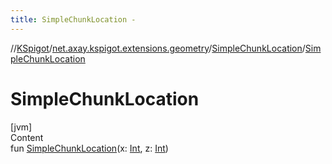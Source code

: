 ```yaml
---
title: SimpleChunkLocation -
---
```

//[KSpigot](../../index.md)/[net.axay.kspigot.extensions.geometry](../index.md)/[SimpleChunkLocation](index.md)/[SimpleChunkLocation](-simple-chunk-location.md)



# SimpleChunkLocation  
[jvm]  
Content  
fun [SimpleChunkLocation](-simple-chunk-location.md)(x: [Int](https://kotlinlang.org/api/latest/jvm/stdlib/kotlin/-int/index.html), z: [Int](https://kotlinlang.org/api/latest/jvm/stdlib/kotlin/-int/index.html))  




